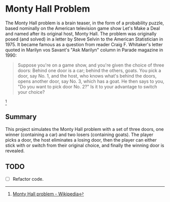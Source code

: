 # Monty Hall Problem
The Monty Hall problem is a brain teaser, in the form of a probability puzzle, based nominally on the American television game show Let's Make a Deal and named after its original host, Monty Hall. The problem was originally posed (and solved) in a letter by Steve Selvin to the American Statistician in 1975. It became famous as a question from reader Craig F. Whitaker's letter quoted in Marilyn vos Savant's "Ask Marilyn" column in Parade magazine in 1990:

> Suppose you're on a game show, and you're given the choice of three doors: Behind one door is a car; behind the others, goats. You pick a door, say No. 1, and the host, who knows what's behind the doors, opens another door, say No. 3, which has a goat. He then says to you, "Do you want to pick door No. 2?" Is it to your advantage to switch your choice? 

[^1]

## Summary
This project simulates the Monty Hall problem with a set of three doors, one winner (containing a car) and two losers (containing goats). The player picks a door, the host eliminates a losing door, then the player can either stick with or switch from their original choice, and finally the winning door is revealed.

## TODO
- [ ] Refactor code.

[^1]: [Monty Hall problem - Wikipedia](https://en.wikipedia.org/wiki/Monty_Hall_problem)
